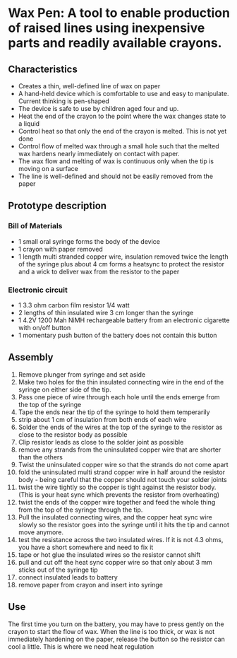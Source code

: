 # Wax Pen: A tool to enable production of raised lines using inexpensive parts and readily available crayons.

## Characteristics
* Creates a thin, well-defined line of wax on paper
* A hand-held device which is comfortable to use and easy to manipulate. Current
thinking is pen-shaped
* The device is safe to use by children aged four and up.
* Heat the end of the crayon to the point where the wax changes state to a
liquid
* Control heat so that only the end of the crayon is melted. This is not yet
done
* Control flow of melted wax through a small hole such that the melted wax
hardens nearly immediately on contact with paper.
* The wax flow and melting of wax is continuous only when the tip is moving on a
surface
* The line is well-defined and should not be easily removed from the paper

## Prototype description
### Bill of Materials
* 1 small oral syringe forms the body of the device
* 1 crayon with paper removed
* 1 length multi stranded copper wire, insulation removed twice the length of the
syringe plus about 4 cm forms a heatsync to protect the resistor and a wick to
deliver wax from the resistor to the paper

### Electronic circuit
* 1 3.3 ohm carbon film resistor 1/4 watt
* 2 lengths of thin insulated wire 3 cm longer than the syringe
* 1 4.2V 1200 Mah NiMH rechargeable battery from an electronic cigarette with
on/off button
* 1 momentary push button of the battery does not contain this button

## Assembly
1. Remove plunger from syringe and set aside
2. Make two holes for the thin insulated connecting wire in the end of the syringe on either side of the tip.
3. Pass one piece of wire through each hole until the ends emerge from the top of the syringe
4. Tape the ends near the tip of the syringe to hold them temperarily
5. strip about 1 cm of insulation from both ends of each wire
6. Solder the ends of the wires at the top of the syringe to the resistor as close to the resistor body as possible
7. Clip resistor leads as close to the solder joint as possible
8. remove any strands from the uninsulated copper wire that are shorter than the  others
9. Twist the uninsulated copper wire so that the strands do not come apart
10. fold the uninsulated multi strand copper wire in half around the resistor body - being careful that the copper should not touch your solder joints
11. twist the wire tightly so the copper is tight against the resistor body. (This is your heat sync which prevents the resistor from overheating)
12. twist the ends of the copper wire together and feed the whole thing from the top of the syringe through the tip.
13. Pull the insulated connecting wires, and the copper heat sync wire slowly so the resistor goes into the syringe until it hits the tip and cannot move anymore.
14. test the resistance across the two insulated wires. If it is not 4.3 ohms, you have a short somewhere and need to fix it
15. tape or hot glue the insulated wires so the resistor cannot shift
16. pull and cut off the heat sync copper wire so that only about 3 mm sticks out of the syringe tip
17. connect insulated leads to battery
18. remove paper from crayon and insert into syringe

## Use
The first time you turn on the battery, you may have to press gently on the
crayon to start the flow of wax.
When the line is too thick, or wax is not immediately hardening  on the paper,
release the button so the resistor can cool a little.
This is where we need heat regulation
